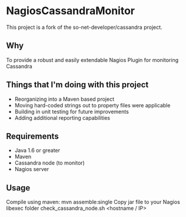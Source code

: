 NagiosCassandraMonitor
======================

This project is a fork of the so-net-developer/cassandra project. 

Why
---

To provide a robust and easily extendable Nagios Plugin for monitoring Cassandra

Things that I'm doing with this project
---------------------------------------

 * Reorganizing into a Maven based project
 * Moving hard-coded strings out to property files were applicable
 * Building in unit testing for future improvements
 * Adding additional reporting capabilities
	
Requirements
------------

 * Java 1.6 or greater
 * Maven
 * Cassandra node (to monitor)
 * Nagios server
 
 Usage
 -----
 
 Compile using maven:
 	mvn assemble:single
 Copy jar file to your Nagios libexec folder
 	check_cassandra_node.sh <hostname / IP> <task> <warning thresholds> <critical thresholds>